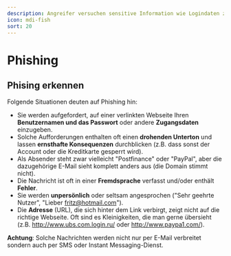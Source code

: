 ```yaml
---
description: Angreifer versuchen sensitive Information wie Logindaten zu erlangen, indem sie sich als bekannter, vertrauenswürdiger Partner ausgeben.
icon: mdi-fish
sort: 20
---
```


# Phishing



## Phising erkennen
Folgende Situationen deuten auf Phishing hin:
- Sie werden aufgefordert, auf einer verlinkten Webseite Ihren **Benutzernamen und das Passwort** oder andere **Zugangsdaten** einzugeben.
- Solche Aufforderungen enthalten oft einen **drohenden Unterton** und lassen **ernsthafte Konsequenzen** durchblicken (z.B. dass sonst der Account oder die Kreditkarte gesperrt wird).
- Als Absender steht zwar vielleicht "Postfinance" oder "PayPal", aber die dazugehörige E-Mail sieht komplett anders aus (die Domain stimmt nicht).
- Die Nachricht ist oft in einer **Fremdsprache** verfasst und/oder enthält **Fehler**.
- Sie werden **unpersönlich** oder seltsam angesprochen ("Sehr geehrte Nutzer", "Lieber fritz@hotmail.com").
- Die **Adresse** (URL), die sich hinter dem Link verbirgt, zeigt nicht auf die richtige Webseite. Oft sind es Kleinigkeiten, die man gerne übersieht (z.B. http://www.ubs.com.login.ru/ oder http://www.paypa1.com/).


**Achtung**:
Solche Nachrichten werden nicht nur per E-Mail verbreitet sondern auch per SMS oder Instant Messaging-Dienst.
